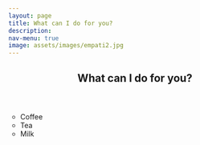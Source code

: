 ```yaml
---
layout: page
title: What can I do for you?
description: 
nav-menu: true
image: assets/images/empati2.jpg
---
```

<!-- Main -->
<div id="main">
<div class="inner">
     <header>
       <h2>What can I do for you?</h2>
     </header>
     <ul type = "circle";font-size=30px>
       <li>Coffee</li>
       <li>Tea</li>
       <li>Milk</li>
     </ul>
</div>



